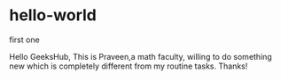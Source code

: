 # hello-world
first one


Hello GeeksHub, This is Praveen,a math faculty, willing to do something new which is completely different from my routine tasks. Thanks!
